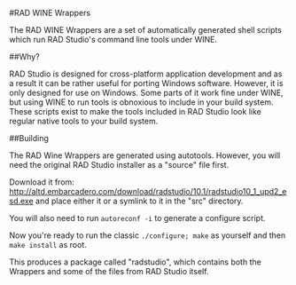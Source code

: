 #RAD WINE Wrappers

The RAD WINE Wrappers are a set of automatically generated shell scripts
which run RAD Studio's command line tools under WINE.

##Why?

RAD Studio is designed for cross-platform application development and as
a result it can be rather useful for porting Windows software. However,
it is only designed for use on Windows. Some parts of it work fine under
WINE, but using WINE to run tools is obnoxious to include in your build
system. These scripts exist to make the tools included in RAD Studio
look like regular native tools to your build system.

##Building

The RAD Wine Wrappers are generated using autotools. However, you will
need the original RAD Studio installer as a "source" file first.

Download it from:
http://altd.embarcadero.com/download/radstudio/10.1/radstudio10_1_upd2_esd.exe
and place either it or a symlink to it in the "src" directory.

You will also need to run
`autoreconf -i`
to generate a configure script.

Now you're ready to run the classic
`./configure; make`
as yourself and then
`make install`
as root.

This produces a package called "radstudio", which contains both the
Wrappers and some of the files from RAD Studio itself.
